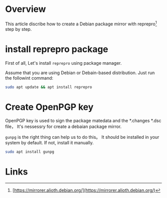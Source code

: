 # Overview
This article discribe how to create a Debian package mirror with reprepro[^1] step by step.

# install reprepro package
First of all, Let's install `reprepro` using package manager.

Assume that you are using Debian or Debain-based distribution. Just run the followint command:

```bash
sudo apt update && apt install reprepro
```
# Create OpenPGP key
OpenPGP key is used to sign the package matedata and the *.changes *.dsc file，
It's nessessry for create a debaian package mirror.

`gunpg` is the right thing can help us to do this。
It should be installed in your system by default. If not, install it manually.

```bash
sudo apt install gunpg
```

# Links
[^1]: [https://mirrorer.alioth.debian.org/](https://mirrorer.alioth.debian.org/)